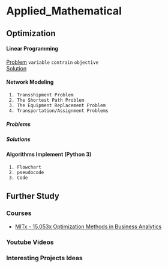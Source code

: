 # Applied_Mathematical

## Optimization

#### Linear Programming
     
   [Problem](https://docs.google.com/document/d/145ZE2ROviynli4JsHqq36wOsb8CWaniKgRa1vdcHD_I/edit?usp=sharing) `variable` `contrain` `objective` 
   <br>
   [Solution](https://docs.google.com/spreadsheets/d/1u2Hg92uHjqpBwaXoY1vOXOozK8RGEwEJ-0tTrx8xeZA/edit?usp=sharing)
#### Network Modeling
     1. Transshipment Problem
     2. The Shortest Path Problem
     3. The Equipment Replacement Problem
     4. Transportation/Assignment Problems
##### Problems
##### Solutions
     
#### Algorithms Implement (Python 3)
     1. Flowchart
     2. pseudocode
     3. Code


## Further Study 
### Courses
   * [MITx - 15.053x Optimization Methods in Business Analytics](https://openlearninglibrary.mit.edu/courses/course-v1:MITx+15.053x+3T2016/course/)

### Youtube Videos

### Interesting Projects Ideas





